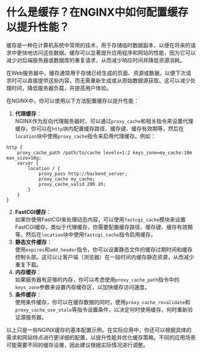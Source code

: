 # 什么是缓存？在NGINX中如何配置缓存以提升性能？

缓存是一种在计算机系统中常用的技术，用于存储临时数据副本，以便在将来的请求中更快地访问这些数据。缓存可以显著提升应用程序和网站的性能，因为它可以减少对后端服务器或数据库的重复请求，从而减少响应时间并降低资源消耗。



在Web服务器中，缓存通常用于存储已经生成的页面、资源或数据，以便下次请求时可以直接提供这些内容，而无需重新生成或从原始数据源获取。这可以减少处理时间，降低服务器负载，并提高用户体验。



在NGINX中，你可以使用以下方法配置缓存以提升性能：



1.  **代理缓存**：  
NGINX作为反向代理服务器时，可以通过`proxy_cache`和相关指令来设置代理缓存。你可以在`http`块内配置缓存路径、缓存键、缓存有效期等，然后在`location`块中使用`proxy_cache`指令来启用代理缓存。例如： 

```nginx
http {
    proxy_cache_path /path/to/cache levels=1:2 keys_zone=my_cache:10m max_size=10g;
    server {
        location / {
            proxy_pass http://backend_server;
            proxy_cache my_cache;
            proxy_cache_valid 200 1h;
        }
    }
}
```

 

2.  **FastCGI缓存**：  
如果你使用FastCGI来处理动态内容，可以使用`fastcgi_cache`模块来设置FastCGI缓存。类似于代理缓存，你需要配置缓存路径、缓存键、缓存有效期等，然后在`location`块中使用`fastcgi_cache`指令启用缓存。 
3.  **静态文件缓存**：  
使用`expires`和`add_header`指令，你可以设置静态文件的缓存过期时间和缓存控制头部。这可以让客户端（浏览器）在一段时间内缓存静态资源，从而减少重复下载。 
4.  **内存缓存**：  
如果服务器有足够的内存，你可以考虑使用`proxy_cache_path`指令中的`keys_zone`参数来设置内存缓存区，以加快缓存访问速度。 
5.  **条件缓存**：  
使用条件缓存，你可以在缓存数据的同时，使用`proxy_cache_revalidate`和`proxy_cache_use_stale`等指令设置条件，以决定何时使用缓存，何时重新验证源服务器。 



以上只是一些NGINX缓存的基本配置示例。在实际应用中，你还可以根据具体的需求和网站特点进行更详细的配置，以提升性能并优化缓存策略。不同的应用场景可能需要不同的缓存设置，因此建议根据实际情况进行调整。

